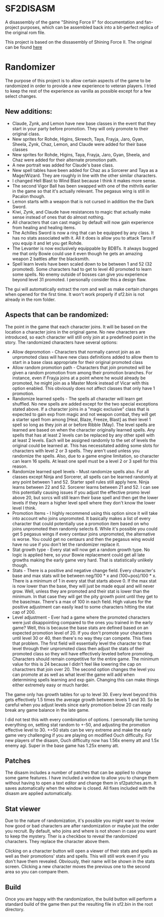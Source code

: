 # SF2DISASM

A disassembly of the game "Shining Force II" for documentation and fan-project purposes, which can be assembled back into a bit-perfect replica of the original rom file.

This project is based on the dissasembly of Shining Force II. The original can be found [here](https://github.com/ShiningForceCentral/SF2DISASM)


# Randomizer

The purpose of this project is to allow certain aspects of the game to be randomized in order to provide a new experience to veteran players. I tried to keep the rest of the
experience as vanilla as possible except for a few select changes.

## New additions:
- Claude, Zynk, and Lemon have new base classes in the event that they start in your party before promotion. They will only promote to their original class. 
- New sprites for Rohde, Higins, Skreech, Taya, Frayja, Jaro, Gyan, Sheela, Zynk, Chaz, Lemon, and Claude were added for their base classes
- New sprites for Rohde, Higins, Taya, Frayja, Jaro, Gyan, Sheela, and Chaz were added for their alternate promotion path.
- A new portrait was added for Claude's base class.
- New spell tables have been added for Chaz as a Sorcerer and Taya as a Mage/Wizard. They are roughly in line with the other similar characters.
- I changed Hell Blast to Wind Blast because I think it makes more sense.
- The second Vigor Ball has been swapped with one of the mithrils earlier in the game so that it's actually relevant. The pegasus wing is still in Pacalon though.
- Lemon starts with a weapon that is not cursed in addition the the Dark Sword.
- Kiwi, Zynk, and Claude have resistances to magic that actually make sense instead of ones that do almost nothing.
- All characters that can cast magic by default will now gain experience from healing and healing items. 
- The Achilles Sword is now a ring that can be equipped by any class. It has no stats associated with it. All it does is allow you to attack Taros if you equip it and let you get Rohde.
- The Levanter is now exclusively equippable by BDBTs. It always bugged me that only Bowie could use it even though he gets an amazing weapon 2 battles after the blacksmith.
- Spell learn levels have been scaled down to be between 1 and 52 (32 promoted). Some characters had to get to level 40 promoted to learn some spells. No enemy outside of bosses can give you experience beyond level 31 promoted. I personally consider this a design flaw.

The gui will automatically extract the rom and well as make certain changes when opened for the first time. It won't work properly if sf2.bin is not already in the rom folder.

## Aspects that can be randomized:

The point in the game that each character joins. It will be based on the location a character joins in the original game. No new characters are introduced, so each character will still only join at a predefined point in the story.
The randomized characters have several options:
- Allow depromotion - Characters that normally cannot join as an unpromoted class will have new class definitions added to allow them to start in a base class appropriate for their original promoted class
- Allow random promotion path - Characters that join promoted will be given a random promotion from among their promotion branches. For instance, even if Frayja joins at a point where he would already be promoted, he might join as a Master Monk instead of Vicar with this option enabled. This obviously does not affect classes that only have 1 promotion.
- Randomize learned spells - The spells all character will learn get shuffled. No new spells are added except for the two special exceptions stated above. If a character joins in a "magic exclusive" class that is expected to gain exp from magic and not weapon combat, they will get a starter spell from among [Heal, Blaze, Freeze, Blast] as their level 1 spell so long as they join at or before Ribble (May). The level spells are learned are based on when the character originally learned spells. Any spells that has at least 2 levels can be replaced by any other spell with at least 2 levels. Each will be assigned randomly to the set of levels the original could be learned at. This has necessitated adding some slots for characters with level 2 or 3 spells. They aren't used unless you randomize the spells. Also, due to a game engine limitation, so character can learn 16 spells. At least one spell must be a level 2 or 3 spell for this reason.
- Randomize learned spell levels - Must randomize spells also. For all classes except Ninja and Sorcerer, all spells can be learned randomly at any point between 1 and 52. Starter spell rules still apply here. Ninja learns between 22 and 52. Sorcerer learns between 21 and 52. I can see this potentially causing issues if you adjust the effective promo level above 20, but sorcs will still learn their base spell and then get the lower levels if they learn a higher level spell where they don't know the lower level I think.
- Promotion Items - I highly recommend using this option since it will take into account who joins unpromoted. It basically makes a list of every character that could potentially use a promotion item based on who joins unpromoted then randomly selects 6. While it's possible you could get 5 pegasus wings if every centaur joins unpromoted, the alternative is worse. You could get no centaurs and then the pegasus wing would have no use if you don't let the randomizer replace it.
- Stat growth type - Every stat will now get a random growth type. No logic is applied here, so your Bowie replacement could get all late growths making the early game very hard. That is statistically unlikely though.
- Stats - There is a positive and negative change field. Every character's base and max stats will be between neg/100 * x and (100+pos)/100 * x. There is a minimum of 1 in every stat that starts above 0. If the max stat is now lower than the base, they will just be made equal and will never grow. Well, unless they are promoted and their stat is lower than the minimum. In that case they will get the pity growth point until they get to the base/max. There's a max of 100 in each field. High values for the positive adjustment can easily lead to some characters hitting the stat cap of 200.
- Level adjustment - Ever had a game where the promoted characters were just disappointing compared to the ones you trained in the early game? Well, this is because the base stats are defined based on an expected promotion level of 20. If you don't promote your characters until level 30 or 40, then there's no way they can compete. This fixes that problem. The first field will essentially level the character to that level through their unpromoted class then adjust the stats of their promoted class so they will have effectively leveled before promoting. Characters should remain competitive for the entire game. The minimum value for this is 24 because I didn't feel like lowering the cap on charactrers that join over 20. The second option changes the level you can promote at as well as what level the game will add when determining spells learning and exp gain. Changing this can make things either extremely easy or much harder.

The game only has growth tables for up to level 30. Every level beyond this gets effectively 1.5 times the average growth between levels 1 and 30. So be careful when you adjust levels since early 
promotion below 20 can really break any game balance in the late game. 

I did not test this with every combination of options. I personally like turning everything on, setting stat random to +-50, and adjusting the promotion effective level to 30. +=50 stats can be
very extreme and make the early game very challenging if you are playing on modified Ouch difficulty. For new players of the disasm, Ouch difficulty now has 1.56x enemy att and 1.5x enemy agi.
Super in the base game has 1.25x enemy att.

## Patches

The disasm includes a number of patches that can be applied to change some game features. I have included a window to allow you to change them without having to open a text editor and change them in
sf2patches.asm. It saves automatically when the window is closed. All fixes included with the disasm are applied automatically. 

## Stat viewer

Due to the nature of randomization, it's possible you might want to review how good or bad characters are after randomization or maybe just the order you recruit. By default, who joins and where is 
not shown in case you want to keep the mystery. Ther is a checkbox to reveal the randomized characters. They replace the character above them. 

Clicking on a character button will open a viewer of their stats and spells as well as their promotions' stats and spells. This will still work even if you don't have them revealed. Obviously, their 
name will be shown in the stats screen. Clicking a new character moves the previous one to the second area so you can compare them. 

## Build

Once you are happy with the randomization, the build button will perform a standard build of the game then put the resulting file in sf2.bin in the root directory. 

